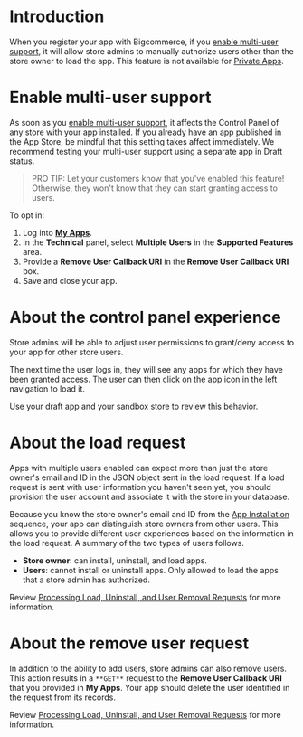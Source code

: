 # <a name="intro"></a>Introduction

When you register your app with Bigcommerce, if you [enable multi-user support](/api/registration#multiuser), it will allow store admins to manually authorize users other than the store owner to load the app. This feature is not available for [Private Apps](/api/legacy/basic-auth).

# Enable multi-user support

As soon as you [enable multi-user support](/api/registration#multiuser), it affects the Control Panel of any store with your app installed. If you already have an app published in the App Store, be mindful that this setting takes affect immediately. We recommend testing your multi-user support using a separate app in Draft status.

>PRO TIP: Let your customers know that you've enabled this feature! Otherwise, they won't know that they can start granting access to users.</span></div>

To opt in:

1.  Log into [**My Apps**](https://developer.bigcommerce.com/auth/bigcommerce).
2.  In the **Technical** panel, select **Multiple Users** in the **Supported Features** area.
3.  Provide a **Remove User Callback URI** in the **Remove User Callback URI** box.
4.  Save and close your app.

# About the control panel experience

Store admins will be able to adjust user permissions to grant/deny access to your app for other store users.

The next time the user logs in, they will see any apps for which they have been granted access. The user can then click on the app icon in the left navigation to load it.

Use your draft app and your sandbox store to review this behavior.

# About the load request

Apps with multiple users enabled can expect more than just the store owner's email and ID in the JSON object sent in the load request. If a load request is sent with user information you haven't seen yet, you should provision the user account and associate it with the store in your database.

Because you know the store owner's email and ID from the [App Installation](/api/callback) sequence, your app can distinguish store owners from other users. This allows you to provide different user experiences based on the information in the load request. A summary of the two types of users follows.

*   **Store owner**: can install, uninstall, and load apps.
*   **Users**: cannot install or uninstall apps. Only allowed to load the apps that a store admin has authorized.

Review [Processing Load, Uninstall, and User Removal Requests](/api/load) for more information.

# About the remove user request

In addition to the ability to add users, store admins can also remove users. This action results in a `**GET**` request to the **Remove User Callback URI** that you provided in **My Apps**. Your app should delete the user identified in the request from its records.

Review [Processing Load, Uninstall, and User Removal Requests](/api/load) for more information.

